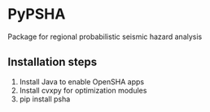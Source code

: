 # PyPSHA

Package for regional probabilistic seismic hazard analysis

## Installation steps

1. Install Java to enable OpenSHA apps
2. Install cvxpy for optimization modules
3. pip install psha
